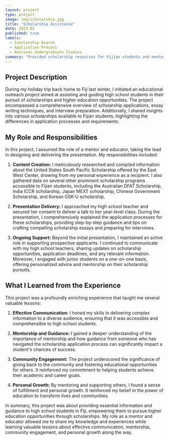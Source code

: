 ```yaml
---
layout: project
type: project
image: img/scholarship.jpg
title: "Scholarship Assistance"
date: 2023-01
published: true
labels:
  - Scholarship Search
  - Application Process
  - Overseas Undergraduate Studies
summary: "Provided scholarship resources for Fijian students and mentorship"
---
```


## Project Description

During my holiday trip back home to Fiji last winter, I initiated an educational outreach project aimed at assisting and guiding high school students in their pursuit of scholarships and higher education opportunities. The project encompassed a comprehensive overview of scholarship applications, essay writing techniques, and interview preparation. Additionally, I shared insights into various scholarships available to Fijian students, highlighting the differences in application processes and requirements.

## My Role and Responsibilities

In this project, I assumed the role of a mentor and educator, taking the lead in designing and delivering the presentation. My responsibilities included:

1. **Content Creation:** I meticulously researched and compiled information about the United States South Pacific Scholarship offered by the East West Center, drawing from my personal experience as a recipient. I also gathered data on several other prominent scholarship programs accessible to Fijian students, including the Australian DFAT Scholarship, India ICCR scholarship, Japan MEXT scholarship, Chinese Government Scholarship, and Korean GSK-U scholarship.

2. **Presentation Delivery:** I approached my high school teacher and secured her consent to deliver a talk to her year-level class. During the presentation, I comprehensively explained the application processes for these scholarships, providing step-by-step guidance and tips on crafting compelling scholarship essays and preparing for interviews.

3. **Ongoing Support:** Beyond the initial presentation, I maintained an active role in supporting prospective applicants. I continued to communicate with my high school teachers, sharing updates on scholarship opportunities, application deadlines, and any relevant information. Moreover, I engaged with junior students on a one-on-one basis, offering personalized advice and mentorship on their scholarship pursuits.

## What I Learned from the Experience

This project was a profoundly enriching experience that taught me several valuable lessons:

1. **Effective Communication:** I honed my skills in delivering complex information to a diverse audience, ensuring that it was accessible and comprehensible to high school students.

2. **Mentorship and Guidance:** I gained a deeper understanding of the importance of mentorship and how guidance from someone who has navigated the scholarship application process can significantly impact a student's chances of success.

3. **Community Engagement:** The project underscored the significance of giving back to the community and fostering educational opportunities for others. It reinforced my commitment to helping students achieve their academic and career goals.

4. **Personal Growth:** By mentoring and supporting others, I found a sense of fulfillment and personal growth. It reinforced my belief in the power of education to transform lives and communities.

In summary, this project was about providing essential information and guidance to high school students in Fiji, empowering them to pursue higher education opportunities through scholarships. My role as a mentor and educator allowed me to share my knowledge and experiences while learning valuable lessons about effective communication, mentorship, community engagement, and personal growth along the way.

